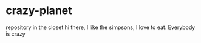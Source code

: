 # crazy-planet
repository in the closet
hi there, I like the simpsons, I love to eat. Everybody is crazy
